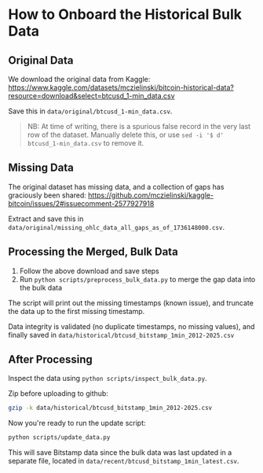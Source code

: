 # How to Onboard the Historical Bulk Data

## Original Data

We download the original data from Kaggle:
<https://www.kaggle.com/datasets/mczielinski/bitcoin-historical-data?resource=download&select=btcusd_1-min_data.csv>

Save this in `data/original/btcusd_1-min_data.csv`.

> NB: At time of writing, there is a spurious false record in the very last row of the dataset.
> Manually delete this, or use `sed -i '$ d' btcusd_1-min_data.csv` to remove it.

## Missing Data

The original dataset has missing data, and a collection of gaps has graciously been shared:
<https://github.com/mczielinski/kaggle-bitcoin/issues/2#issuecomment-2577927918>

Extract and save this in `data/original/missing_ohlc_data_all_gaps_as_of_1736148000.csv`.

## Processing the Merged, Bulk Data

1. Follow the above download and save steps
2. Run `python scripts/preprocess_bulk_data.py` to merge the gap data into the bulk data

The script will print out the missing timestamps (known issue), and truncate the data up to the first missing timestamp.

Data integrity is validated (no duplicate timestamps, no missing values),
and finally saved in `data/historical/btcusd_bitstamp_1min_2012-2025.csv`

## After Processing

Inspect the data using `python scripts/inspect_bulk_data.py`.

Zip before uploading to github:

```bash
gzip -k data/historical/btcusd_bitstamp_1min_2012-2025.csv
```

Now you're ready to run the update script:

```bash
python scripts/update_data.py
```

This will save Bitstamp data since the bulk data was last updated in a separate file,
located in `data/recent/btcusd_bitstamp_1min_latest.csv`.
